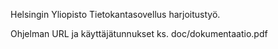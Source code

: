 Helsingin Yliopisto Tietokantasovellus harjoitustyö. 

Ohjelman URL ja käyttäjätunnukset ks. doc/dokumentaatio.pdf
